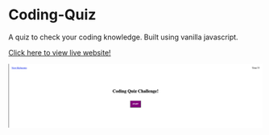 # Coding-Quiz

A quiz to check your coding knowledge. Built using vanilla javascript.

[Click here to view live website!](https://btempini.github.io/Coding-Quiz/)

![Screenshot](Screenshot%202022-11-03%20at%209.00.48%20AM.png)

